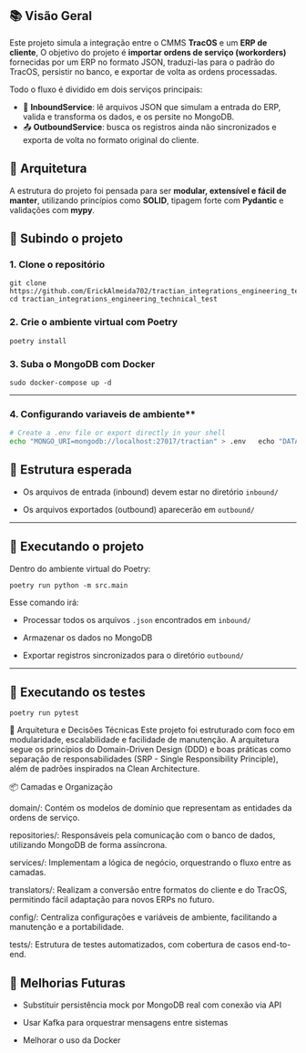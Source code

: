 ## 📚 Visão Geral

Este projeto simula a integração entre o CMMS **TracOS** e um **ERP de cliente**, O objetivo do projeto é **importar ordens de serviço (workorders)** fornecidas por um ERP no formato JSON, traduzi-las para o padrão do TracOS, persistir no banco, e exportar de volta as ordens processadas.  

Todo o fluxo é dividido em dois serviços principais:

- 🔁 **InboundService**: lê arquivos JSON que simulam a entrada do ERP, valida e transforma os dados, e os persite no MongoDB.
- 📤 **OutboundService**: busca os registros ainda não sincronizados e exporta de volta no formato original do cliente.

## 🧱 Arquitetura

A estrutura do projeto foi pensada para ser **modular, extensível e fácil de manter**, utilizando princípios como **SOLID**, tipagem forte com **Pydantic** e validações com **mypy**.


## 🚀 Subindo o projeto

### 1. Clone o repositório

```
git clone https://github.com/ErickAlmeida702/tractian_integrations_engineering_technical_test
cd tractian_integrations_engineering_technical_test
```

### 2. Crie o ambiente virtual com Poetry

```
poetry install
```

### 3. Suba o MongoDB com Docker

```
sudo docker-compose up -d
```

---

### 4. Configurando  variaveis de ambiente**  
   ```bash  
   # Create a .env file or export directly in your shell  
   echo "MONGO_URI=mongodb://localhost:27017/tractian" > .env   echo "DATA_INBOUND_DIR=./data/inbound" >> .env   echo "DATA_OUTBOUND_DIR=./data/outbound" >> .env  
   ```

## 📂 Estrutura esperada

- Os arquivos de entrada (inbound) devem estar no diretório `inbound/`
    
- Os arquivos exportados (outbound) aparecerão em `outbound/`
    

---

## 🏁 Executando o projeto

Dentro do ambiente virtual do Poetry:

```
poetry run python -m src.main
```

Esse comando irá:

- Processar todos os arquivos `.json` encontrados em `inbound/`
    
- Armazenar os dados no MongoDB
    
- Exportar registros sincronizados para o diretório `outbound/`
    

---

## 🧪 Executando os testes

```
poetry run pytest
```

🧱 Arquitetura e Decisões Técnicas
Este projeto foi estruturado com foco em modularidade, escalabilidade e facilidade de manutenção. A arquitetura segue os princípios do Domain-Driven Design (DDD) e boas práticas como separação de responsabilidades (SRP - Single Responsibility Principle), além de padrões inspirados na Clean Architecture.

📦 Camadas e Organização

domain/: Contém os modelos de domínio que representam as entidades da ordens de serviço.

repositories/: Responsáveis pela comunicação com o banco de dados, utilizando MongoDB de forma assíncrona.

services/: Implementam a lógica de negócio, orquestrando o fluxo entre as camadas.

translators/: Realizam a conversão entre formatos do cliente e do TracOS, permitindo fácil adaptação para novos ERPs no futuro.

config/: Centraliza configurações e variáveis de ambiente, facilitando a manutenção e a portabilidade.

tests/: Estrutura de testes automatizados, com cobertura de casos end-to-end.

## 📌 Melhorias Futuras

-  Substituir persistência mock por MongoDB real com conexão via API
    
-  Usar Kafka para orquestrar mensagens entre sistemas

-   Melhorar o uso da Docker